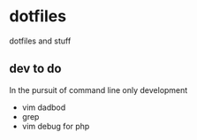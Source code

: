 # dotfiles

dotfiles and stuff

## dev to do

In the pursuit of command line only development

* vim dadbod
* grep
* vim debug for php
